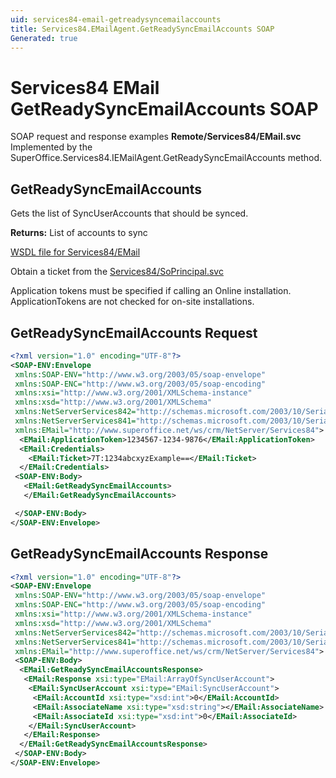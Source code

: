 ```yaml
---
uid: services84-email-getreadysyncemailaccounts
title: Services84.EMailAgent.GetReadySyncEmailAccounts SOAP
Generated: true
---
```


# Services84 EMail GetReadySyncEmailAccounts SOAP

SOAP request and response examples **Remote/Services84/EMail.svc**
Implemented by the <see cref="M:SuperOffice.Services84.IEMailAgent.GetReadySyncEmailAccounts">SuperOffice.Services84.IEMailAgent.GetReadySyncEmailAccounts</see> method.

## GetReadySyncEmailAccounts

Gets the list of SyncUserAccounts that should be synced.


**Returns:** List of accounts to sync


[WSDL file for Services84/EMail](../Services84-EMail.md)

Obtain a ticket from the [Services84/SoPrincipal.svc](../SoPrincipal/SoPrincipal.md)

Application tokens must be specified if calling an Online installation. ApplicationTokens are not checked for on-site installations.

## GetReadySyncEmailAccounts Request

```xml
<?xml version="1.0" encoding="UTF-8"?>
<SOAP-ENV:Envelope
 xmlns:SOAP-ENV="http://www.w3.org/2003/05/soap-envelope"
 xmlns:SOAP-ENC="http://www.w3.org/2003/05/soap-encoding"
 xmlns:xsi="http://www.w3.org/2001/XMLSchema-instance"
 xmlns:xsd="http://www.w3.org/2001/XMLSchema"
 xmlns:NetServerServices842="http://schemas.microsoft.com/2003/10/Serialization/Arrays"
 xmlns:NetServerServices841="http://schemas.microsoft.com/2003/10/Serialization/"
 xmlns:EMail="http://www.superoffice.net/ws/crm/NetServer/Services84">
  <EMail:ApplicationToken>1234567-1234-9876</EMail:ApplicationToken>
  <EMail:Credentials>
    <EMail:Ticket>7T:1234abcxyzExample==</EMail:Ticket>
  </EMail:Credentials>
 <SOAP-ENV:Body>
   <EMail:GetReadySyncEmailAccounts>
   </EMail:GetReadySyncEmailAccounts>

 </SOAP-ENV:Body>
</SOAP-ENV:Envelope>

```


## GetReadySyncEmailAccounts Response

```xml
<?xml version="1.0" encoding="UTF-8"?>
<SOAP-ENV:Envelope
 xmlns:SOAP-ENV="http://www.w3.org/2003/05/soap-envelope"
 xmlns:SOAP-ENC="http://www.w3.org/2003/05/soap-encoding"
 xmlns:xsi="http://www.w3.org/2001/XMLSchema-instance"
 xmlns:xsd="http://www.w3.org/2001/XMLSchema"
 xmlns:NetServerServices842="http://schemas.microsoft.com/2003/10/Serialization/Arrays"
 xmlns:NetServerServices841="http://schemas.microsoft.com/2003/10/Serialization/"
 xmlns:EMail="http://www.superoffice.net/ws/crm/NetServer/Services84">
 <SOAP-ENV:Body>
  <EMail:GetReadySyncEmailAccountsResponse>
   <EMail:Response xsi:type="EMail:ArrayOfSyncUserAccount">
    <EMail:SyncUserAccount xsi:type="EMail:SyncUserAccount">
     <EMail:AccountId xsi:type="xsd:int">0</EMail:AccountId>
     <EMail:AssociateName xsi:type="xsd:string"></EMail:AssociateName>
     <EMail:AssociateId xsi:type="xsd:int">0</EMail:AssociateId>
    </EMail:SyncUserAccount>
   </EMail:Response>
  </EMail:GetReadySyncEmailAccountsResponse>
 </SOAP-ENV:Body>
</SOAP-ENV:Envelope>

```

